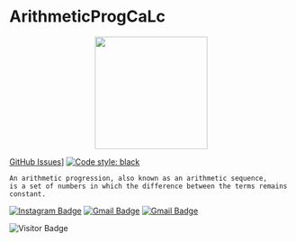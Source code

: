 # ArithmeticProgCaLc

<p align="center">
  <img src="https://github.com/GhostPoltergeist/ArithmeticProgCacl/blob/main/calculater.gif" height="200"/>
</a></p>

[GitHub Issues](https://img.shields.io/github/issues/GhostPoltergeist/ArithmeticProgCacl)]
[![Code style: black](https://img.shields.io/badge/code%20style-black-000000.svg?style=flat-square)](https://github.com/ambv/black)
<br />
```
An arithmetic progression, also known as an arithmetic sequence,
is a set of numbers in which the difference between the terms remains constant.
```
[![Instagram Badge](https://img.shields.io/badge/-sh.ay657-purple?style=flat-square&logo=instagram&logoColor=white&link=https://instagram.com/sh.ay657/)](https://instagram.com/sh.ay657)
[![Gmail Badge](https://img.shields.io/badge/-Edselcabaluna21@gmail.com-c14438?style=flat-square&logo=Gmail&logoColor=white&link=mailto:Edselcabaluna21@gmail.com)](mailto:Edselcabaluna21@gmail.com)
[![Gmail Badge](https://img.shields.io/badge/-cabalunaharoldedsel@immaculada.edu.ph-c14438?style=flat-square&logo=Gmail&logoColor=white&link=mailto:cabalunaharoldedsel@immaculada.edu.ph)](mailto:cabalunaharoldedsel@immaculada.edu.ph)

![Visitor Badge](https://visitor-badge.laobi.icu/badge?page_id=GhostPoltergeist)


